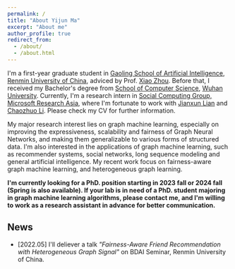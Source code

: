 ```yaml
---
permalink: /
title: "About Yijun Ma"
excerpt: "About me"
author_profile: true
redirect_from: 
  - /about/
  - /about.html
---
```


I'm a first-year graduate student in [Gaoling School of Artificial Intelligence](http://ai.ruc.edu.cn/English/index.htm), [Renmin University of China](https://www.ruc.edu.cn/en), adviced by Prof. [Xiao Zhou](https://gsai.ruc.edu.cn/addons/teacher/index/info.html?user_id=0&ruccode=20210007&ln=en). Before that, I received my Bachelor's degree from [School of Computer Science](http://cs.whu.edu.cn/aspx/enmain/), [Wuhan University](https://en.whu.edu.cn/). Currently, I'm a research intern in [Social Computing Group, Microsoft Research Asia](https://www.microsoft.com/en-us/research/group/social-computing-beijing/), where I'm fortunate to work with [Jianxun Lian](https://www.microsoft.com/en-us/research/people/jialia) and [Chaozhuo Li](https://whatsname1991.github.io/). Please check my CV for further information.

My major research interest lies on graph machine learning, especially on improving the expressiveness, scalability and fairness of Graph Neural Networks, and making them generalizable to various forms of structured data. I'm also interested in the applications of graph machine learning, such as recommender systems, social networks, long sequence modeling and general artificial intelligence. My recent work focus on fairness-aware graph machine learning, and heterogeneous graph learning.

**I'm currently looking for a PhD. position starting in 2023 fall or 2024 fall (Spring is also available). If your lab is in need of a PhD. student majoring in graph machine learning algorithms, please contact me, and I'm willing to work as a research assistant in advance for better communication.**


## News

- \[2022.05\] I'll deliever a talk *"Fairness-Aware Friend Recommendation with Heterogeneous Graph Signal"* on BDAI Seminar, Renmin University of China.
